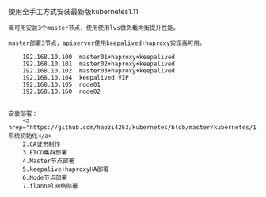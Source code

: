 使用全手工方式安装最新版kubernetes1.11

    高可用安装3个master节点，使用使用lvs做负载均衡提升性能。

    master部署3节点，apiserver使用keepalived+haproxy实现高可用。

        192.168.10.100  master01+haproxy+keepalived
        192.168.10.101  master02+haproxy+keepalived
        192.168.10.102  master03+haproxy+keepalived
        192.168.10.104  keepalived VIP
        192.168.10.105  node01
        192.168.10.160  node02


    安装部署：
        <a hrep="https://github.com/haozi4263/kubernetes/blob/master/kubernetes/1.11/doc/%E7%B3%BB%E7%BB%9F%E5%88%9D%E5%A7%8B%E5%8C%96.md">1.系统初始化</a>
        2.CA证书制作
        3.ETCD集群部署
        4.Master节点部署
        5.keepalive+haproxyHA部署
        6.Node节点部署
        7.flannel网络部署